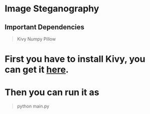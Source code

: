 # Image Steganography

## Important Dependencies

> Kivy
> Numpy
> Pillow

# First you have to install Kivy, you can get it [here](https://kivy.org/doc/stable/gettingstarted/installation.html).

# Then you can run it as
> python main.py


